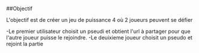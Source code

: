 ##Objectif

L'objectif est de créer un jeu de puissance 4 où 2 joueurs peuvent se défier

-Le premier utilisateur  choisit un pseudi et obtient l'url à partager pour que l'autre joueur puisse le rejoindre.
-Le deuixieme joueur choisit un pseudo et rejoint la partie